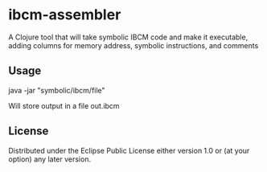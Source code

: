 # ibcm-assembler

A Clojure tool that will take symbolic IBCM code and make it executable, adding columns for memory address, symbolic instructions, and comments

## Usage

java -jar "symbolic/ibcm/file"

Will store output in a file out.ibcm

## License

Distributed under the Eclipse Public License either version 1.0 or (at
your option) any later version.
